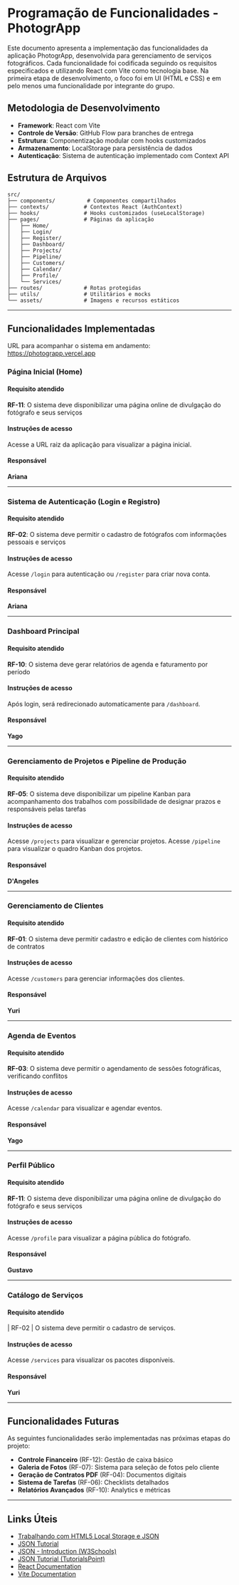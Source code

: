 # Programação de Funcionalidades - PhotogrApp

Este documento apresenta a implementação das funcionalidades da aplicação PhotogrApp, desenvolvida para gerenciamento de serviços fotográficos. Cada funcionalidade foi codificada seguindo os requisitos especificados e utilizando React com Vite como tecnologia base.
Na primeira etapa de desenvolvimento, o foco foi em UI (HTML e CSS) e em pelo menos uma funcionalidade por integrante do grupo.

## Metodologia de Desenvolvimento

- **Framework**: React com Vite
- **Controle de Versão**: GitHub Flow para branches de entrega
- **Estrutura**: Componentização modular com hooks customizados
- **Armazenamento**: LocalStorage para persistência de dados
- **Autenticação**: Sistema de autenticação implementado com Context API

## Estrutura de Arquivos

```
src/
├── components/          # Componentes compartilhados
├── contexts/           # Contextos React (AuthContext)
├── hooks/              # Hooks customizados (useLocalStorage)
├── pages/              # Páginas da aplicação
│   ├── Home/
│   ├── Login/
│   ├── Register/
│   ├── Dashboard/
│   ├── Projects/
│   ├── Pipeline/
│   ├── Customers/
│   ├── Calendar/
│   ├── Profile/
│   └── Services/
├── routes/             # Rotas protegidas
├── utils/              # Utilitários e mocks
└── assets/             # Imagens e recursos estáticos
```

---

## Funcionalidades Implementadas

URL para acompanhar o sistema em andamento:
https://photograpp.vercel.app

### Página Inicial (Home)

#### Requisito atendido
**RF-11**: O sistema deve disponibilizar uma página online de divulgação do fotógrafo e seus serviços

#### Instruções de acesso
Acesse a URL raiz da aplicação para visualizar a página inicial.


#### Responsável
**Ariana**

---

### Sistema de Autenticação (Login e Registro)

#### Requisito atendido
**RF-02**: O sistema deve permitir o cadastro de fotógrafos com informações pessoais e serviços

#### Instruções de acesso
Acesse `/login` para autenticação ou `/register` para criar nova conta.

#### Responsável
**Ariana**

---

### Dashboard Principal

#### Requisito atendido
**RF-10**: O sistema deve gerar relatórios de agenda e faturamento por período

#### Instruções de acesso
Após login, será redirecionado automaticamente para `/dashboard`.

#### Responsável
**Yago**

---


### Gerenciamento de Projetos e Pipeline de Produção

#### Requisito atendido
**RF-05**: O sistema deve disponibilizar um pipeline Kanban para acompanhamento dos trabalhos com possibilidade de designar prazos e responsáveis pelas tarefas

#### Instruções de acesso
Acesse `/projects` para visualizar e gerenciar projetos.
Acesse `/pipeline` para visualizar o quadro Kanban dos projetos.

#### Responsável
**D'Angeles**

---

### Gerenciamento de Clientes

#### Requisito atendido
**RF-01**: O sistema deve permitir cadastro e edição de clientes com histórico de contratos

#### Instruções de acesso
Acesse `/customers` para gerenciar informações dos clientes.

#### Responsável
**Yuri**

---

### Agenda de Eventos

#### Requisito atendido
**RF-03**: O sistema deve permitir o agendamento de sessões fotográficas, verificando conflitos

#### Instruções de acesso
Acesse `/calendar` para visualizar e agendar eventos.

#### Responsável
**Yago**

---

### Perfil Público

#### Requisito atendido
**RF-11**: O sistema deve disponibilizar uma página online de divulgação do fotógrafo e seus serviços

#### Instruções de acesso
Acesse `/profile` para visualizar a página pública do fotógrafo.

#### Responsável
**Gustavo**

---

### Catálogo de Serviços

#### Requisito atendido
| RF-02 |  O sistema deve permitir o cadastro de serviços.

#### Instruções de acesso
Acesse `/services` para visualizar os pacotes disponíveis.

#### Responsável
**Yuri**

---

## Funcionalidades Futuras

As seguintes funcionalidades serão implementadas nas próximas etapas do projeto:

- **Controle Financeiro** (RF-12): Gestão de caixa básico
- **Galeria de Fotos** (RF-07): Sistema para seleção de fotos pelo cliente
- **Geração de Contratos PDF** (RF-04): Documentos digitais
- **Sistema de Tarefas** (RF-06): Checklists detalhados
- **Relatórios Avançados** (RF-10): Analytics e métricas

---

## Links Úteis

- [Trabalhando com HTML5 Local Storage e JSON](https://www.devmedia.com.br/trabalhando-com-html5-local-storage-e-json/29045)
- [JSON Tutorial](https://www.w3resource.com/JSON)
- [JSON - Introduction (W3Schools)](https://www.w3schools.com/js/js_json_intro.asp)
- [JSON Tutorial (TutorialsPoint)](https://www.tutorialspoint.com/json/index.htm)
- [React Documentation](https://react.dev/)
- [Vite Documentation](https://vitejs.dev/)
